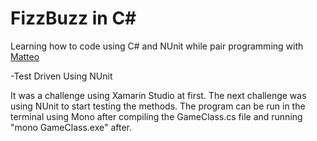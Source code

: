 # FizzBuzz in C#

Learning how to code using C# and NUnit while pair programming with [Matteo](https://github.com/matteomanzo)

-Test Driven Using NUnit

It was a challenge using Xamarin Studio at first. The next challenge was using NUnit to start testing the methods. The program can be run in the terminal using Mono after compiling the GameClass.cs file and running "mono GameClass.exe" after. 

